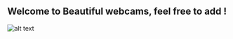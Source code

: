 ## Welcome to Beautiful webcams, feel free to add ! 

![alt text](https://www.mvv-energie.de/webcam_maritim/MA-Wasserturm.jpg)
